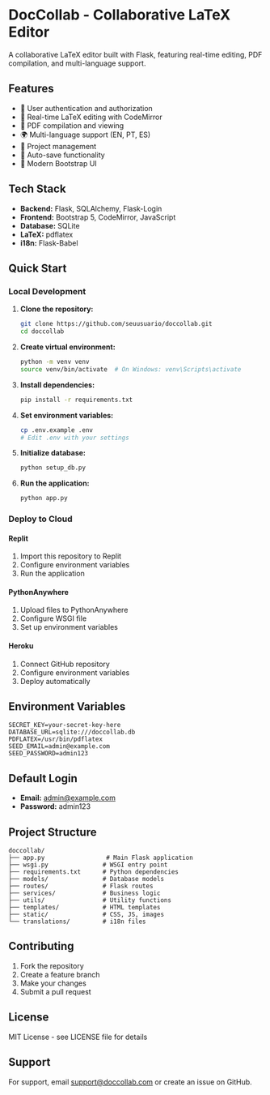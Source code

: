 # DocCollab - Collaborative LaTeX Editor

A collaborative LaTeX editor built with Flask, featuring real-time editing, PDF compilation, and multi-language support.

## Features

- 🔐 User authentication and authorization
- 📝 Real-time LaTeX editing with CodeMirror
- 📄 PDF compilation and viewing
- 🌍 Multi-language support (EN, PT, ES)
- 📁 Project management
- 💾 Auto-save functionality
- 🎨 Modern Bootstrap UI

## Tech Stack

- **Backend:** Flask, SQLAlchemy, Flask-Login
- **Frontend:** Bootstrap 5, CodeMirror, JavaScript
- **Database:** SQLite
- **LaTeX:** pdflatex
- **i18n:** Flask-Babel

## Quick Start

### Local Development

1. **Clone the repository:**
   ```bash
   git clone https://github.com/seuusuario/doccollab.git
   cd doccollab
   ```

2. **Create virtual environment:**
   ```bash
   python -m venv venv
   source venv/bin/activate  # On Windows: venv\Scripts\activate
   ```

3. **Install dependencies:**
   ```bash
   pip install -r requirements.txt
   ```

4. **Set environment variables:**
   ```bash
   cp .env.example .env
   # Edit .env with your settings
   ```

5. **Initialize database:**
   ```bash
   python setup_db.py
   ```

6. **Run the application:**
   ```bash
   python app.py
   ```

### Deploy to Cloud

#### Replit
1. Import this repository to Replit
2. Configure environment variables
3. Run the application

#### PythonAnywhere
1. Upload files to PythonAnywhere
2. Configure WSGI file
3. Set up environment variables

#### Heroku
1. Connect GitHub repository
2. Configure environment variables
3. Deploy automatically

## Environment Variables

```env
SECRET_KEY=your-secret-key-here
DATABASE_URL=sqlite:///doccollab.db
PDFLATEX=/usr/bin/pdflatex
SEED_EMAIL=admin@example.com
SEED_PASSWORD=admin123
```

## Default Login

- **Email:** admin@example.com
- **Password:** admin123

## Project Structure

```
doccollab/
├── app.py                 # Main Flask application
├── wsgi.py               # WSGI entry point
├── requirements.txt      # Python dependencies
├── models/               # Database models
├── routes/               # Flask routes
├── services/             # Business logic
├── utils/                # Utility functions
├── templates/            # HTML templates
├── static/               # CSS, JS, images
└── translations/         # i18n files
```

## Contributing

1. Fork the repository
2. Create a feature branch
3. Make your changes
4. Submit a pull request

## License

MIT License - see LICENSE file for details

## Support

For support, email support@doccollab.com or create an issue on GitHub.



